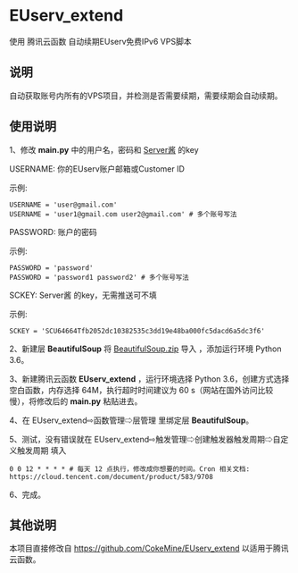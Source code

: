 # EUserv_extend
使用 腾讯云函数 自动续期EUserv免费IPv6 VPS脚本

## 说明

自动获取账号内所有的VPS项目，并检测是否需要续期，需要续期会自动续期。

## 使用说明

1、修改 **main.py** 中的用户名，密码和 [Server酱](https://sc.ftqq.com/?c=code) 的key


USERNAME: 你的EUserv账户邮箱或Customer ID

示例: 
```
USERNAME = 'user@gmail.com'
USERNAME = 'user1@gmail.com user2@gmail.com' # 多个账号写法
```
PASSWORD: 账户的密码

示例: 
```
PASSWORD = 'password'
PASSWORD = 'password1 password2' # 多个账号写法
```
SCKEY: Server酱 的key，无需推送可不填

示例:
```
SCKEY = 'SCU64664Tfb2052dc10382535c3dd19e48ba000fc5dacd6a5dc3f6'
```

2、新建层 **BeautifulSoup** 将 [BeautifulSoup.zip](https://github.com/o0oo0ooo0/EUserv_extend/releases/download/0.1/BeautifulSoup.zip) 导入 ，添加运行环境 Python 3.6。

3、新建腾讯云函数 **EUserv_extend** ，运行环境选择 Python 3.6，创建方式选择 空白函数，内存选择 64M，执行超时时间建议为 60 s（网站在国外访问比较慢），将修改后的 **main.py** 粘贴进去。

4、在 EUserv_extend⇨函数管理⇨层管理 里绑定层 **BeautifulSoup**。

5、测试，没有错误就在 EUserv_extend⇨触发管理⇨创建触发器触发周期⇨自定义触发周期 填入

```
0 0 12 * * * * # 每天 12 点执行，修改成你想要的时间。Cron 相关文档: https://cloud.tencent.com/document/product/583/9708
```
6、完成。

## 其他说明

本项目直接修改自 https://github.com/CokeMine/EUserv_extend 以适用于腾讯云函数。
